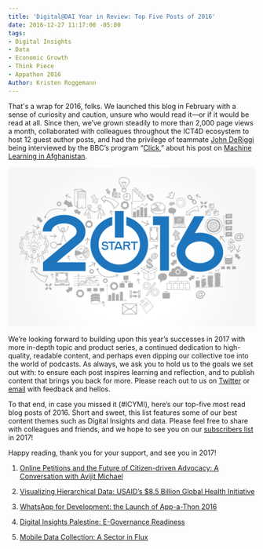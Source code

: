 ```yaml
---
title: 'Digital@DAI Year in Review: Top Five Posts of 2016'
date: 2016-12-27 11:17:00 -05:00
tags:
- Digital Insights
- Data
- Economic Growth
- Think Piece
- Appathon 2016
Author: Kristen Roggemann
---
```


That's a wrap for 2016, folks. We launched this blog in February with a sense of curiosity and caution, unsure who would read it—or if it would be read at all. Since then, we’ve grown steadily to more than 2,000 page views a month, collaborated with colleagues throughout the ICT4D ecosystem to host 12 guest author posts, and had the privilege of teammate [John DeRiggi](https://dai-global-digital.com/authors/john-deriggi/) being interviewed by the BBC’s program “[Click,](http://www.bbc.co.uk/programmes/b006m9ry)” about his post on [Machine Learning in Afghanistan](https://dai-global-digital.com/machine-learning-will-help-development-projects-achieve-scale.html).

<!--more-->

![2016-new-business-success-strategy-0021.jpg](/uploads/2016-new-business-success-strategy-0021.jpg)

We’re looking forward to building upon this year’s successes in 2017 with more in-depth topic and product series, a continued dedication to high-quality, readable content, and perhaps even dipping our collective toe into the world of podcasts. As always, we ask you to hold us to the goals we set out with: to ensure each post inspires learning and reflection, and to publish content that brings you back for more. Please reach out to us on [Twitter](https://twitter.com/DAIGlobal) or [email](mailto:digital@dai.com) with feedback and hellos.

To that end, in case you missed it (#ICYMI), here’s our top-five most read blog posts of 2016. Short and sweet, this list features some of our best content themes such as Digital Insights and data. Please feel free to share with colleagues and friends, and we hope to see you on our [subscribers list](https://confirmsubscription.com/h/r/066AFBA15492935C) in 2017!

Happy reading, thank you for your support, and see you in 2017!

1. [Online Petitions and the Future of Citizen-driven Advocacy: A Conversation with Avijit Michael](https://dai-global-digital.com/online-petitions-and-the-future-of-citizen-driven-advocacy-a-conversation-with-avijit-michael.html)

2. [Visualizing Hierarchical Data: USAID’s $8.5 Billion Global Health Initiative](https://dai-global-digital.com/visualizing-hierarchical-data-the-2017-budget-request-for-usaids-global-health-initiative.html)

3. [WhatsApp for Development: the Launch of App-a-Thon 2016](https://dai-global-digital.com/whatsapp-appathon-2016.html)

4. [Digital Insights Palestine: E-Governance Readiness](https://dai-global-digital.com/consumer-insights-palestine-e-governance-readiness.html)

5. [Mobile Data Collection: A Sector in Flux](https://dai-global-digital.com/mobile-data-collection-a-sector-in-flux.html)